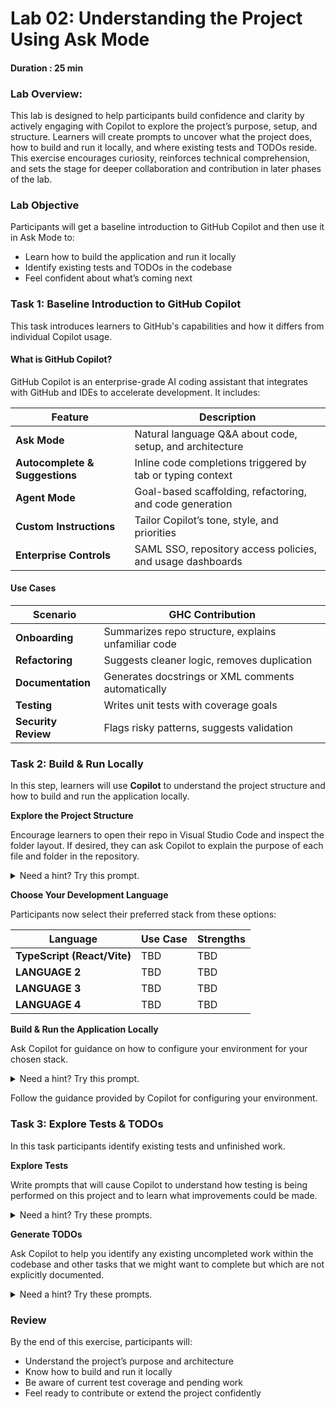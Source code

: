 # Lab 02: Understanding the Project Using Ask Mode

#### Duration : 25 min

### Lab Overview:

This lab is designed to help participants build confidence and clarity by actively engaging with Copilot to explore the project’s purpose, setup, and structure. Learners will create prompts to uncover what the project does, how to build and run it locally, and where existing tests and TODOs reside. This exercise encourages curiosity, reinforces technical comprehension, and sets the stage for deeper collaboration and contribution in later phases of the lab.

### Lab Objective  
Participants will get a baseline introduction to GitHub Copilot and then use it in Ask Mode to:
- Learn how to build the application and run it locally
- Identify existing tests and TODOs in the codebase
- Feel confident about what’s coming next

### Task 1: Baseline Introduction to GitHub Copilot

This task introduces learners to GitHub's capabilities and how it differs from individual Copilot usage.

#### What is GitHub Copilot?

GitHub Copilot is an enterprise-grade AI coding assistant that integrates with GitHub and IDEs to accelerate development. It includes:

| Feature                        | Description                                                                 |
|--------------------------------|-----------------------------------------------------------------------------|
| **Ask Mode**                   | Natural language Q&A about code, setup, and architecture                    |
| **Autocomplete & Suggestions** | Inline code completions triggered by tab or typing context                  |
| **Agent Mode**                 | Goal-based scaffolding, refactoring, and code generation                    |
| **Custom Instructions**        | Tailor Copilot’s tone, style, and priorities                                |
| **Enterprise Controls**        | SAML SSO, repository access policies, and usage dashboards                  |

#### Use Cases

| Scenario                      | GHC Contribution                                      |
|------------------------------|-------------------------------------------------------|
| **Onboarding**               | Summarizes repo structure, explains unfamiliar code   |
| **Refactoring**              | Suggests cleaner logic, removes duplication           |
| **Documentation**            | Generates docstrings or XML comments automatically    |
| **Testing**                  | Writes unit tests with coverage goals                 |
| **Security Review**          | Flags risky patterns, suggests validation             |


### Task 2: Build & Run Locally 
In this step, learners will use **Copilot** to understand the project structure and how to build and run the application locally.

**Explore the Project Structure**

Encourage learners to open their repo in Visual Studio Code and inspect the folder layout. If desired, they can ask Copilot to explain the purpose of each file and folder in the repository.

<details>
  <summary>Need a hint? Try this prompt.</summary>
  @workspace Walk me through the structure of this repository. Explain the purpose of each folder and file.
</details>

**Choose Your Development Language**

Participants now select their preferred stack from these options:

| Language                           | Use Case                         | Strengths                                    |
|------------------------------------|----------------------------------|----------------------------------------------|
| **TypeScript (React/Vite)**        | TBD                              | TBD                                          |
| **LANGUAGE 2**                     | TBD                              | TBD                                          |
| **LANGUAGE 3**                     | TBD                              | TBD                                          |
| **LANGUAGE 4**                     | TBD                              | TBD                                          |

**Build & Run the Application Locally**

Ask Copilot for guidance on how to configure your environment for your chosen stack.

<details>
  <summary>Need a hint? Try this prompt.</summary>
  @workspace I want to work in [CHOSEN TECH STACK]. Help me configure my environment and update any launch settings or dependencies accordingly.
</details>

Follow the guidance provided by Copilot for configuring your environment.
   
### Task 3: Explore Tests & TODOs  
In this task participants identify existing tests and unfinished work.  

**Explore Tests**

Write prompts that will cause Copilot to understand how testing is being performed on this project and to learn what improvements could be made.

<details>
  <summary>Need a hint? Try these prompts.</summary>
    > “@workspace Where are the tests located?”
    > “@workspace Can you summarize what’s being tested?”
    > “@workspace What coverage do the tests have, and what code coverage improvements can you suggest?”
</details>

**Generate TODOs**

Ask Copilot to help you identify any existing uncompleted work within the codebase and other tasks that we might want to complete but which are not explicitly documented.

<details>
  <summary>Need a hint? Try these prompts.</summary>
    > “@workspace Are there any TODOs or FIXME comments in the code?”
    > “@workspace What is this application missing that should be added?”
</details>

### Review
By the end of this exercise, participants will:
- Understand the project’s purpose and architecture  
- Know how to build and run it locally  
- Be aware of current test coverage and pending work  
- Feel ready to contribute or extend the project confidently
